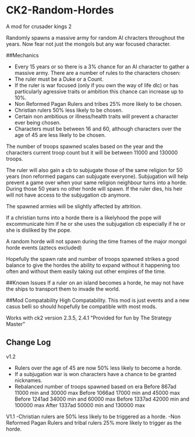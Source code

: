 # CK2-Random-Hordes
A mod for crusader kings 2

Randomly spawns a massive army for random AI chracters throughout the years. 
Now fear not just the mongols but any war focused character. 

##Mechanics 
- Every 15 years or so there is a 3% chance for an AI character to gather a massive army. There are a number of rules to the characters chosen: 
- The ruler must be a Duke or a Count. 
- If the ruler is war focused (only if you own the way of life dlc) or has particularly agressive traits or ambition this chance can increase up to 10%. 
- Non Reformed Pagan Rulers and tribes 25% more likely to be chosen. 
- Christian rulers 50% less likely to be chosen. 
- Certain non ambitious or illness/health traits will prevent a character ever being chosen. 
- Characters must be between 16 and 60, although characters over the age of 45 are less likely to be chosen.

The number of troops spawned scales based on the year and the characters current troop count but it will be between 11000 and 130000 troops. 

The ruler will also gain a cb to subjugate those of the same religion for 50 years (non reformed pagans can subjugate everyone). Subjugation will help prevent a game over when your same religion neighbour turns into a horde. 
During those 50 years no other horde will spawn. 
If the ruler dies, his heir will not have access to the subjugation cb anymore. 

The spawned armies will be slightly affected by attrition. 

If a christian turns into a horde there is a likelyhood the pope will excommunicate him if he or she uses the subjugation cb especially if he or she is disliked by the pope. 

A random horde will not spawn during the time frames of the major mongol horde events (aztecs excluded) 

Hopefully the spawn rate and number of troops spawned strikes a good balance to give the hordes the ability to expand without it happening too often and without them easily taking out other empires of the time. 

##Known Issues 
If a ruler on an island becomes a horde, he may not have the ships to transport them to invade the world. 

##Mod Compatability 
High Compatability. This mod is just events and a new casus belli so should hopefully be compatible with most mods. 

Works with ck2 version 2.3.5, 2.4.1 "Provided for fun by The Strategy Master" 

## Change Log
v1.2
- Rulers over the age of 45 are now 50% less likely to become a horde.
- If a subjugation war is won characters have a chance to be granted nicknames.
- Rebalanced number of troops spawned based on era
Before 867ad 11000 min and 30000 max
Before 1066ad 17000 min and 45000 max
Before 1241ad 34000 min and 60000 max
Before 1337ad 42000 min and 100000 max
After 1337ad 50000 min and 130000 max

V1.1
-Christian rulers are 50% less likely to be triggered as a horde.
-Non Reformed Pagan Rulers and tribal rulers 25% more likely to trigger as the horde.